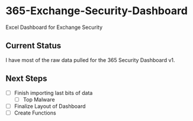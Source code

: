 # 365-Exchange-Security-Dashboard

Excel Dashboard for Exchange Security

## Current Status

I have most of the raw data pulled for the 365 Security Dashboard v1.

## Next Steps

* [ ] Finish importing last bits of data
  * [ ] Top Malware
* [ ] Finalize Layout of Dashboard
* [ ] Create Functions

